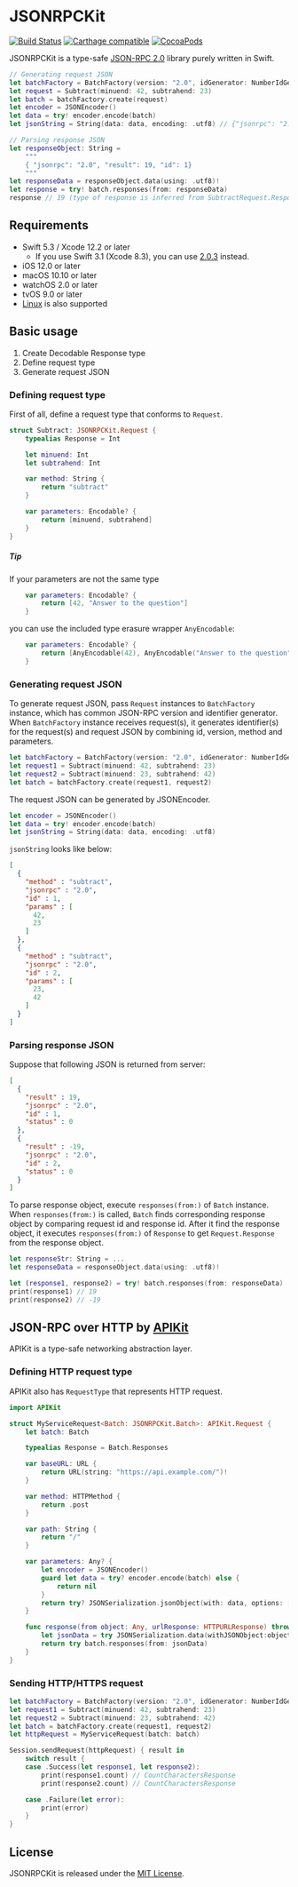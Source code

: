 # JSONRPCKit

[![Build Status](https://app.bitrise.io/app/10a43958cc0e2fbe/status.svg?token=eMjuqBGB86tdtcbZjxh4BA&branch=master)](https://app.bitrise.io/app/10a43958cc0e2fbe)
[![Carthage compatible](https://img.shields.io/badge/Carthage-compatible-4BC51D.svg?style=flat)](https://github.com/Carthage/Carthage)
[![CocoaPods](https://img.shields.io/cocoapods/v/JSONRPCKit.svg)](https://cocoapods.org/)

JSONRPCKit is a type-safe [JSON-RPC 2.0](http://www.jsonrpc.org/specification) library purely written in Swift.

```swift
// Generating request JSON
let batchFactory = BatchFactory(version: "2.0", idGenerator: NumberIdGenerator())
let request = Subtract(minuend: 42, subtrahend: 23)
let batch = batchFactory.create(request)
let encoder = JSONEncoder()
let data = try! encoder.encode(batch)
let jsonString = String(data: data, encoding: .utf8) // {"jsonrpc": "2.0", "method": "subtract", "params": [42, 23], "id": 1}

// Parsing response JSON
let responseObject: String = 
	""" 
	{ "jsonrpc": "2.0", "result": 19, "id": 1}
	"""
let responseData = responseObject.data(using: .utf8)!
let response = try! batch.responses(from: responseData)
response // 19 (type of response is inferred from SubtractRequest.Response)
```

## Requirements

- Swift 5.3 / Xcode 12.2 or later
    - If you use Swift 3.1 (Xcode 8.3), you can use [2.0.3](https://github.com/bricklife/JSONRPCKit/tree/2.0.3) instead.
- iOS 12.0 or later
- macOS 10.10 or later
- watchOS 2.0 or later
- tvOS 9.0 or later
- [Linux](https://swift.org/download/#linux) is also supported

## Basic usage

1. Create Decodable Response type 
1. Define request type
2. Generate request JSON

### Defining request type

First of all, define a request type that conforms to `Request`.

```swift
struct Subtract: JSONRPCKit.Request {
    typealias Response = Int

    let minuend: Int
    let subtrahend: Int

    var method: String {
        return "subtract"
    }

    var parameters: Encodable? {
        return [minuend, subtrahend]
    }
}
```

##### Tip
If your parameters are not the same type 
 
```swift
    var parameters: Encodable? {
        return [42, "Answer to the question"]
    }
```
you can use the included type erasure wrapper `AnyEncodable`:

```swift
    var parameters: Encodable? {
        return [AnyEncodable(42), AnyEncodable("Answer to the question")]
    }
```

### Generating request JSON

To generate request JSON, pass `Request` instances to `BatchFactory` instance, which has common JSON-RPC version and identifier generator.
When `BatchFactory` instance receives request(s), it generates identifier(s) for the request(s) and request JSON by combining id, version, method and parameters.

```swift
let batchFactory = BatchFactory(version: "2.0", idGenerator: NumberIdGenerator())
let request1 = Subtract(minuend: 42, subtrahend: 23)
let request2 = Subtract(minuend: 23, subtrahend: 42)
let batch = batchFactory.create(request1, request2)
```

The request JSON can be generated by JSONEncoder.

```swift
let encoder = JSONEncoder()
let data = try! encoder.encode(batch)
let jsonString = String(data: data, encoding: .utf8) 
```


`jsonString` looks like below:

```json
[
  {
    "method" : "subtract",
    "jsonrpc" : "2.0",
    "id" : 1,
    "params" : [
      42,
      23
    ]
  },
  {
    "method" : "subtract",
    "jsonrpc" : "2.0",
    "id" : 2,
    "params" : [
      23,
      42
    ]
  }
]
```


### Parsing response JSON

Suppose that following JSON is returned from server:

```json
[
  {
    "result" : 19,
    "jsonrpc" : "2.0",
    "id" : 1,
    "status" : 0
  },
  {
    "result" : -19,
    "jsonrpc" : "2.0",
    "id" : 2,
    "status" : 0
  }
]
```

To parse response object, execute `responses(from:)` of `Batch` instance.
When `responses(from:)` is called, `Batch` finds corresponding response object by comparing request id and response id.
After it find the response object, it executes `responses(from:)` of `Response` to get `Request.Response` from the response object.

```swift
let responseStr: String = ...
let responseData = responseObject.data(using: .utf8)!

let (response1, response2) = try! batch.responses(from: responseData)
print(response1) // 19
print(response2) // -19
```

## JSON-RPC over HTTP by [APIKit](https://github.com/ishkawa/APIKit)

APIKit is a type-safe networking abstraction layer.

### Defining HTTP request type

APIKit also has `RequestType` that represents HTTP request.

```swift
import APIKit

struct MyServiceRequest<Batch: JSONRPCKit.Batch>: APIKit.Request {
    let batch: Batch

    typealias Response = Batch.Responses

    var baseURL: URL {
        return URL(string: "https://api.example.com/")!
    }

    var method: HTTPMethod {
        return .post
    }

    var path: String {
        return "/"
    }

    var parameters: Any? {
        let encoder = JSONEncoder()
        guard let data = try? encoder.encode(batch) else {
            return nil
        }
        return try? JSONSerialization.jsonObject(with: data, options: [])
    }

    func response(from object: Any, urlResponse: HTTPURLResponse) throws -> Response {
        let jsonData = try JSONSerialization.data(withJSONObject:object)
        return try batch.responses(from: jsonData)
    }
}
```

### Sending HTTP/HTTPS request

```swift
let batchFactory = BatchFactory(version: "2.0", idGenerator: NumberIdGenerator())
let request1 = Subtract(minuend: 42, subtrahend: 23)
let request2 = Subtract(minuend: 23, subtrahend: 42)
let batch = batchFactory.create(request1, request2)
let httpRequest = MyServiceRequest(batch: batch)

Session.sendRequest(httpRequest) { result in
    switch result {
    case .Success(let response1, let response2):
        print(response1.count) // CountCharactersResponse
        print(response2.count) // CountCharactersResponse

    case .Failure(let error):
        print(error)
    }
}
```

## License

JSONRPCKit is released under the [MIT License](LICENSE.md).

